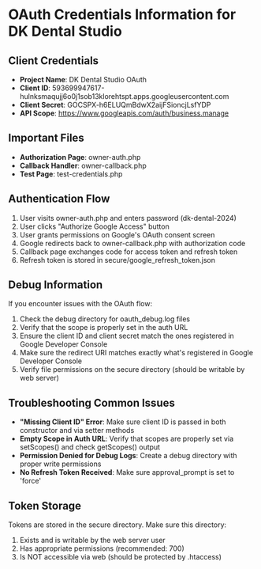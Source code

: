 # OAuth Credentials Information for DK Dental Studio

## Client Credentials
- **Project Name**: DK Dental Studio OAuth
- **Client ID**: 593699947617-hulnksmaqujj6o0j1sob13klorehtspt.apps.googleusercontent.com
- **Client Secret**: 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
- **API Scope**: https://www.googleapis.com/auth/business.manage

## Important Files
- **Authorization Page**: owner-auth.php
- **Callback Handler**: owner-callback.php
- **Test Page**: test-credentials.php

## Authentication Flow
1. User visits owner-auth.php and enters password (dk-dental-2024)
2. User clicks "Authorize Google Access" button
3. User grants permissions on Google's OAuth consent screen
4. Google redirects back to owner-callback.php with authorization code
5. Callback page exchanges code for access token and refresh token
6. Refresh token is stored in secure/google_refresh_token.json

## Debug Information
If you encounter issues with the OAuth flow:
1. Check the debug directory for oauth_debug.log files
2. Verify that the scope is properly set in the auth URL
3. Ensure the client ID and client secret match the ones registered in Google Developer Console
4. Make sure the redirect URI matches exactly what's registered in Google Developer Console
5. Verify file permissions on the secure directory (should be writable by web server)

## Troubleshooting Common Issues
- **"Missing Client ID" Error**: Make sure client ID is passed in both constructor and via setter methods
- **Empty Scope in Auth URL**: Verify that scopes are properly set via setScopes() and check getScopes() output
- **Permission Denied for Debug Logs**: Create a debug directory with proper write permissions
- **No Refresh Token Received**: Make sure approval_prompt is set to 'force'

## Token Storage
Tokens are stored in the secure directory. Make sure this directory:
1. Exists and is writable by the web server user
2. Has appropriate permissions (recommended: 700)
3. Is NOT accessible via web (should be protected by .htaccess) 